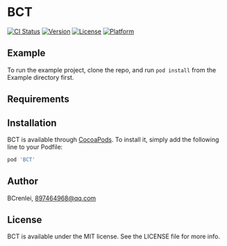 # BCT

[![CI Status](https://img.shields.io/travis/BCrenlei/BCT.svg?style=flat)](https://travis-ci.org/BCrenlei/BCT)
[![Version](https://img.shields.io/cocoapods/v/BCT.svg?style=flat)](https://cocoapods.org/pods/BCT)
[![License](https://img.shields.io/cocoapods/l/BCT.svg?style=flat)](https://cocoapods.org/pods/BCT)
[![Platform](https://img.shields.io/cocoapods/p/BCT.svg?style=flat)](https://cocoapods.org/pods/BCT)

## Example

To run the example project, clone the repo, and run `pod install` from the Example directory first.

## Requirements

## Installation

BCT is available through [CocoaPods](https://cocoapods.org). To install
it, simply add the following line to your Podfile:

```ruby
pod 'BCT'
```

## Author

BCrenlei, 897464968@qq.com

## License

BCT is available under the MIT license. See the LICENSE file for more info.
